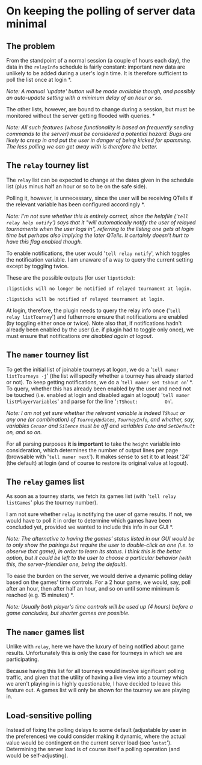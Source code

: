 # On keeping the polling of server data minimal

## The problem

From the standpoint of a normal session (a couple of hours each day), the data in the `relayInfo` schedule is fairly constant: important new data are unlikely to be added during a user's login time. It is therefore sufficient to poll the list once at login *.

*Note: A manual 'update' button will be made available though, and possibly an auto-update setting with a minimum delay of an hour or so.*

The other lists, however, are bound to change during a session, but must be monitored without the server getting flooded with queries. *

*Note: All such features (whose functionality is based on frequently sending commands to the server) must be considered a potential hazard. Bugs are likely to creep in and put the user in danger of being kicked for spamming. The less polling we can get away with is therefore the better.*

## The `relay` tourney list

The `relay` list can be expected to change at the dates given in the schedule list (plus minus half an hour or so to be on the safe side).

Polling it, however, is unnecessary, since the user will be receiving QTells if the relevant variable has been configured accordingly *.

*Note: I'm not sure whether this is entirely correct, since the helpfile ('`tell relay help notify`') says that it "will automatically notify the user of relayed tournaments when the user logs in", referring to the listing one gets at login time but perhaps also implying the later QTells. It certainly doesn't hurt to have this flag enabled though.*

To enable notifications, the user would '`tell relay notify`', which toggles the notification variable. I am unaware of a way to query the current setting except by toggling twice.

These are the possible outputs (for user `lipsticks`):

	:lipsticks will no longer be notified of relayed tournament at login.
	
	:lipsticks will be notified of relayed tournament at login.

At login, therefore, the plugin needs to query the relay info once ('`tell relay listTourney`') and futhermore ensure that notifications are enabled (by toggling either once or twice). Note also that, if notifications hadn't already been enabled by the user (i.e. if plugin had to toggle only once), we must ensure that notifications *are disabled again at logout*.

## The `mamer` tourney list

To get the initial list of joinable tourneys at logon, we do a '`tell mamer listTourneys -j`' (the list will specify whether a tourney has already started or not). To keep getting notifications, we do a '`tell mamer set tshout on`' *. To query, whether this has already been enabled by the user and need not be touched (i.e. enabled at login and disabled again at logout) '`tell mamer listPlayerVariables`' and parse for the line '`:TShout:          On`'.

*Note: I am not yet sure whether the relevant variable is indeed `TShout` or any one (or combination) of `TourneyUpdates`, `TourneyInfo`, and whether, say, variables `Censor` and `Silence` must be off and variables `Echo` and `SetDefault` on, and so on.*

For all parsing purposes **it is important** to take the `height` variable into consideration, which determines the number of output lines per page (browsable with '`tell mamer next`'). It makes sense to set it to at least '24' (the default) at login (and of course to restore its original value at logout).

## The `relay` games list

As soon as a tourney starts, we fetch its games list (with '`tell relay listGames`' plus the tourney number).

I am not sure whether `relay` is notifying the user of game results. If not, we would have to poll it in order to determine which games have been concluded yet, provided we wanted to include this info in our GUI *.

*Note: The alternative to having the games' status listed in our GUI would be to only show the pairings but require the user to double-click on one (i.e. to observe that game), in order to learn its status. I think this is the better option, but it could be left to the user to choose a particular behavior (with this, the server-friendlier one, being the default).*

To ease the burden on the server, we would derive a dynamic polling delay based on the games' time controls. For a 2 hour game, we would, say, poll after an hour, then after half an hour, and so on until some minimum is reached (e.g. 15 minutes) *.

*Note: Usually both player's time controls will be used up (4 hours) before a game concludes, but shorter games are possible.*

## The `mamer` games list

Unlike with `relay`, here we have the luxury of being notified about game results. Unfortunately this is only the case for tourneys in which we are participating.

Because having this list for all tourneys would involve significant polling traffic, and given that the utility of having a live view into a tourney which we aren't playing in is highly questionable, I have decided to leave this feature out. A games list will only be shown for the tourney we are playing in.

## Load-sensitive polling

Instead of fixing the polling delays to some default (adjustable by user in the preferences) we could consider making it dynamic, where the actual value would be contingent on the current server load (see '`ustat`'). Determining the server load is of course itself a polling operation (and would be self-adjusting).
